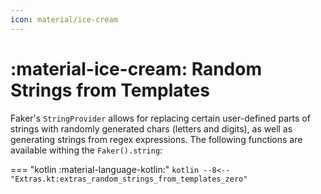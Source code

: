 ```yaml
---
icon: material/ice-cream
---
```


# :material-ice-cream: Random Strings from Templates

Faker's `StringProvider` allows for replacing certain user-defined parts of strings with randomly generated chars (letters and digits), as well as generating strings from regex expressions. 
The following functions are available withing the `Faker().string`:

=== "kotlin :material-language-kotlin:"
    ```kotlin
    --8<-- "Extras.kt:extras_random_strings_from_templates_zero"
    ```
